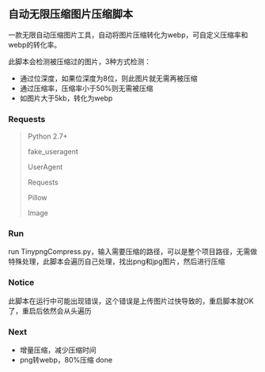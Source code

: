 ## 自动无限压缩图片压缩脚本

一款无限自动压缩图片工具，自动将图片压缩转化为webp，可自定义压缩率和webp的转化率。

此脚本会检测被压缩过的图片，3种方式检测：
  * 通过位深度，如果位深度为8位，则此图片就无需再被压缩
  * 通过压缩率，压缩率小于50%则无需被压缩
  * 如图片大于5kb，转化为webp

### Requests

> Python 2.7+
>
> fake_useragent
>
> UserAgent
>
> Requests
> 
> Pillow
> 
>Image
>

### Run
run TinypngCompress.py，输入需要压缩的路径，可以是整个项目路径，无需做特殊处理，此脚本会遍历自己处理，找出png和jpg图片，然后进行压缩


### Notice
此脚本在运行中可能出现错误，这个错误是上传图片过快导致的，重启脚本就OK了，重启后依然会从头遍历

### Next
* 增量压缩，减少压缩时间
* png转webp，80%压缩 done
